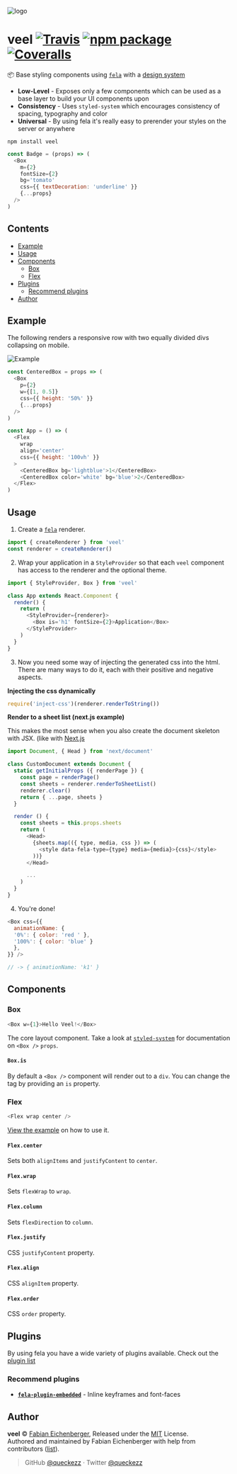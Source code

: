 
![logo](./logo.png)

# veel [![Travis][build-badge]][build] [![npm package][npm-badge]][npm] [![Coveralls][coveralls-badge]][coveralls]

:package: Base styling components using [`fela`](http://fela.js.org) with a [design system](https://github.com/jxnblk/styled-system)

* **Low-Level** - Exposes only a few components which can be used as a base layer to build your UI components upon
* **Consistency** - Uses `styled-system` which encourages consistency of spacing, typography and color
* **Universal** - By using fela it's really easy to prerender your styles on the server or anywhere

```
npm install veel
```

```js
const Badge = (props) => (
  <Box
    m={2}
    fontSize={2}
    bg='tomato'
    css={{ textDecoration: 'underline' }}
    {...props}
  />
)
```

## Contents

* [Example](#example)
* [Usage](#usage)
* [Components](#components)
  + [Box](#box)
  + [Flex](#flex)
* [Plugins](#plugins)
  + [Recommend plugins](#recommend-plugins)
* [Author](#author)

## Example

The following renders a responsive row with two equally divided divs collapsing on mobile.

![Example](./example.gif)

```js
const CenteredBox = props => (
  <Box
    p={2}
    w={[1, 0.5]}
    css={{ height: '50%' }}
    {...props}
  />
)

const App = () => (
  <Flex
    wrap
    align='center'
    css={{ height: '100vh' }}
  >
    <CenteredBox bg='lightblue'>1</CenteredBox>
    <CenteredBox color='white' bg='blue'>2</CenteredBox>
  </Flex>
)
```

## Usage

1. Create a [`fela`](http://fela.js.org/docs/api/fela-native/createRenderer.html) renderer.

```js
import { createRenderer } from 'veel'
const renderer = createRenderer()
```

2. Wrap your application in a `StyleProvider` so that each `veel` component has access to the renderer and the optional theme.

```js
import { StyleProvider, Box } from 'veel'

class App extends React.Component {
  render() {
    return (
      <StyleProvider={renderer}>
        <Box is='h1' fontSize={2}>Application</Box>
      </StyleProvider>
    )
  }
}
```

3. Now you need some way of injecting the generated css into the html. There are many ways to do it, each with their positive and negative aspects.

**Injecting the css dynamically**
```js
require('inject-css')(renderer.renderToString())
```

**Render to a sheet list (next.js example)**

This makes the most sense when you also create the document skeleton with JSX. (like with [Next.js](https://ghub.io/next)

```js
import Document, { Head } from 'next/document'

class CustomDocument extends Document {
  static getInitialProps ({ renderPage }) {
    const page = renderPage()
    const sheets = renderer.renderToSheetList()
    renderer.clear()
    return { ...page, sheets }
  }

  render () {
    const sheets = this.props.sheets
    return (
      <Head>
        {sheets.map(({ type, media, css }) => (
          <style data-fela-type={type} media={media}>{css}</style>
        ))}
      </Head>

      ...
    )
  }
}
```

4. You're done!

```js
<Box css={{
  animationName: {
  '0%': { color: 'red ' },
  '100%': { color: 'blue' }
  },
}} />

// -> { animationName: 'k1' }
```

## Components

### Box

```js
<Box w={1}>Hello Veel!</Box>
```

The core layout component. Take a look at [`styled-system`](https://github.com/jxnblk/styled-system/blob/master/README.md) for documentation on `<Box />` `props`.

#### `Box.is`

By default a `<Box />` component will render out to a `div`. You can change the tag by providing an `is` property.

### Flex

```js
<Flex wrap center />
```

[View the example](./demo/src/index.js) on how to use it.

#### `Flex.center`

Sets both `alignItems` and `justifyContent` to `center`.

#### `Flex.wrap`

Sets `flexWrap` to `wrap`.

#### `Flex.column`

Sets `flexDirection` to `column`.

#### `Flex.justify`

CSS `justifyContent` property.

#### `Flex.align`

CSS `alignItem` property.

#### `Flex.order`

CSS `order` property.

## Plugins

By using fela you have a wide variety of plugins available. Check out the [plugin list](http://fela.js.org/docs/introduction/Ecosystem.html#plugins)

### Recommend plugins

* [**`fela-plugin-embedded`**](https://github.com/rofrischmann/fela/tree/master/packages/fela-plugin-embedded) - Inline keyframes and font-faces

## Author

**veel** © [Fabian Eichenberger](https://github.com/queckezz), Released under the [MIT](./license) License.<br>
Authored and maintained by Fabian Eichenberger with help from contributors ([list](https://github.com/queckezz/veel/contributors)).

> GitHub [@queckezz](https://github.com/queckezz) · Twitter [@queckezz](https://twitter.com/queckezz)

[build-badge]: https://img.shields.io/travis/user/repo/master.png?style=flat-square
[build]: https://travis-ci.org/user/repo

[npm-badge]: https://img.shields.io/npm/v/npm-package.png?style=flat-square
[npm]: https://www.npmjs.org/package/npm-package

[coveralls-badge]: https://img.shields.io/coveralls/user/repo/master.png?style=flat-square
[coveralls]: https://coveralls.io/github/user/repo
